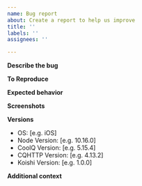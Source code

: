 ```yaml
---
name: Bug report
about: Create a report to help us improve
title: ''
labels: ''
assignees: ''

---
```


**Describe the bug**
<!-- 简明的表述 bug 是什么。 -->

**To Reproduce**
<!-- 如何重现这个行为。 -->

**Expected behavior**
<!-- 期望的行为是什么？ -->

**Screenshots**
<!-- 提供相应的截图，可以是聊天截图和 CoolQ 日志。最好都有。 -->

**Versions**
<!-- 填写相应的版本号。 -->

- OS: [e.g. iOS]
- Node Version: [e.g. 10.16.0]
- CoolQ Version: [e.g. 5.15.4]
- CQHTTP Version: [e.g. 4.13.2]
- Koishi Version: [e.g. 1.0.0]

**Additional context**
<!-- 其他想要补充的信息。 -->
